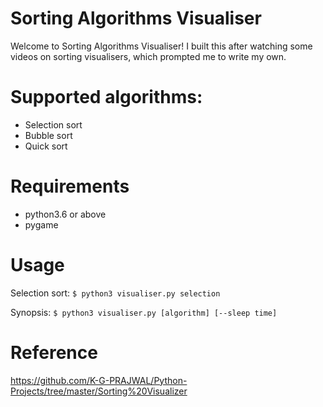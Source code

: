 # Sorting Algorithms Visualiser

Welcome to Sorting Algorithms Visualiser! I built this after watching some videos on sorting visualisers, which prompted me to write my own.

# Supported algorithms:
- Selection sort
- Bubble sort
- Quick sort

# Requirements
- python3.6 or above
- pygame

# Usage
Selection sort:
`$ python3 visualiser.py selection`

Synopsis:
`$ python3 visualiser.py [algorithm] [--sleep time]`

# Reference
https://github.com/K-G-PRAJWAL/Python-Projects/tree/master/Sorting%20Visualizer
